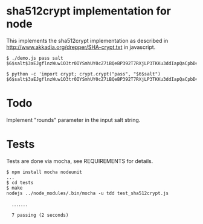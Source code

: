 sha512crypt implementation for node
===================================

This implements the sha512crypt implementation as described in
http://www.akkadia.org/drepper/SHA-crypt.txt
in javascript.

```
$ ./demo.js pass salt
$6$salt$3aEJgflnzWuw1O3tr0IYSmhUY0cZ7iBQeBP392T7RXjLP3TKKu3ddIapQaCpbD4p9ioeGaVIjOHaym7HvCuUm0

$ python -c 'import crypt; crypt.crypt("pass", "$6$salt")
$6$salt$3aEJgflnzWuw1O3tr0IYSmhUY0cZ7iBQeBP392T7RXjLP3TKKu3ddIapQaCpbD4p9ioeGaVIjOHaym7HvCuUm0
```


Todo
====
Implement "rounds" parameter in the input salt string.


Tests
=====

Tests are done via mocha, see REQUIREMENTS for details.
```
$ npm install mocha nodeunit
...
$ cd tests
$ make
nodejs ../node_modules/.bin/mocha -u tdd test_sha512crypt.js

  ․․․․․․․

  7 passing (2 seconds)
```

